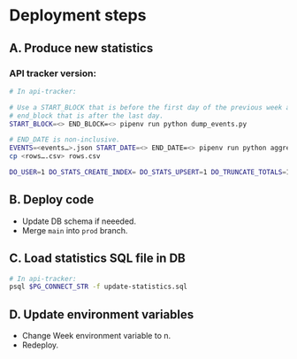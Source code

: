 # Deployment steps

## A. Produce new statistics

### API tracker version:

```sh
# In api-tracker:

# Use a START_BLOCK that is before the first day of the previous week and a
# end_block that is after the last day.
START_BLOCK=<> END_BLOCK=<> pipenv run python dump_events.py

# END_DATE is non-inclusive.
EVENTS=<events…>.json START_DATE=<> END_DATE=<> pipenv run python aggregate.py
cp <rows….csv> rows.csv

DO_USER=1 DO_STATS_CREATE_INDEX= DO_STATS_UPSERT=1 DO_TRUNCATE_TOTALS=1 pipenv run python updatedb.py
```

## B. Deploy code

- Update DB schema if neeeded.
- Merge `main` into `prod` branch.

## C. Load statistics SQL file in DB

```sh
# In api-tracker:
psql $PG_CONNECT_STR -f update-statistics.sql
```

## D. Update environment variables

- Change Week environment variable to n.
- Redeploy.
